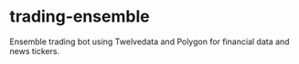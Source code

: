 # trading-ensemble
Ensemble trading bot using Twelvedata and Polygon for financial data and news tickers.

